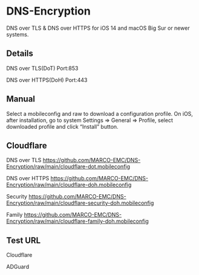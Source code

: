 # DNS-Encryption
DNS over TLS &amp; DNS over HTTPS for iOS 14 and macOS Big Sur or newer systems.

## Details
DNS over TLS(DoT) Port:853 

DNS over HTTPS(DoH) Port:443

## Manual
Select a mobileconfig and raw to download a configuration profile.
On iOS, after installation, go to system Settings => General => Profile, select downloaded profile and click “Install” button.

## Cloudflare

DNS over TLS https://github.com/MARCO-EMC/DNS-Encryption/raw/main/cloudflare-dot.mobileconfig

DNS over HTTPS https://github.com/MARCO-EMC/DNS-Encryption/raw/main/cloudflare-doh.mobileconfig

Security https://github.com/MARCO-EMC/DNS-Encryption/raw/main/cloudflare-security-doh.mobileconfig

Family https://github.com/MARCO-EMC/DNS-Encryption/raw/main/cloudflare-family-doh.mobileconfig

## Test URL
Cloudflare

ADGuard
